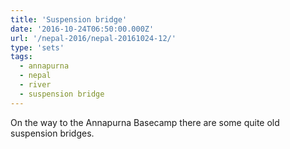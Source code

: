 ```yaml
---
title: 'Suspension bridge'
date: '2016-10-24T06:50:00.000Z'
url: '/nepal-2016/nepal-20161024-12/'
type: 'sets'
tags:
  - annapurna
  - nepal
  - river
  - suspension bridge
---
```


On the way to the Annapurna Basecamp there are some quite old suspension bridges.
